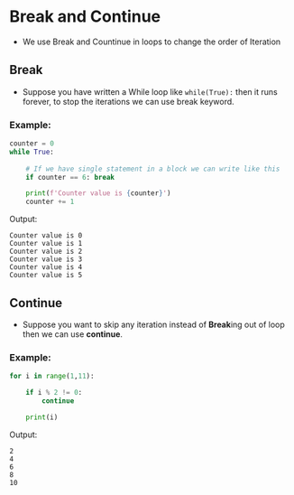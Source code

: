 # Break and Continue

- We use Break and Countinue in loops to change the order of Iteration

## Break

- Suppose you have written a While loop like ```while(True):``` then it runs forever, to stop the iterations we can use break keyword.

### Example:
```py
counter = 0
while True:
    
    # If we have single statement in a block we can write like this
    if counter == 6: break 

    print(f'Counter value is {counter}')
    counter += 1
```

Output:
```
Counter value is 0
Counter value is 1
Counter value is 2
Counter value is 3
Counter value is 4
Counter value is 5
```

## Continue

- Suppose you want to skip any iteration instead of **Break**ing out of loop then we can use **continue**.

### Example:
```py
for i in range(1,11):

    if i % 2 != 0:
        continue

    print(i)
```

Output:
```
2
4
6
8
10
```